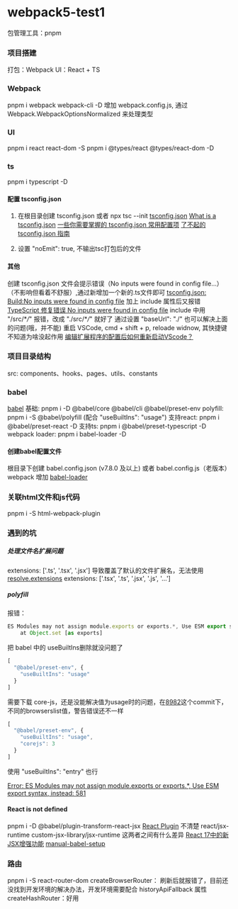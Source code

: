 # webpack5-test1
包管理工具：pnpm

### 项目搭建
打包：Webpack
UI：React + TS

### Webpack
pnpm i webpack webpack-cli -D
增加 webpack.config.js, 通过 Webpack.WebpackOptionsNormalized 来处理类型

### UI
pnpm i react react-dom -S
pnpm i @types/react @types/react-dom -D

### ts
pnpm i typescript -D
#### 配置 tsconfig.json
1. 在根目录创建 tsconfig.json 或者 npx tsc --init
[tsconfig.json](https://www.tslang.cn/docs/handbook/tsconfig-json.html)
[What is a tsconfig.json](https://www.typescriptlang.org/docs/handbook/tsconfig-json.html)
[一些你需要掌握的 tsconfig.json 常用配置项](https://zhuanlan.zhihu.com/p/570939192)
[了不起的 tsconfig.json 指南](https://zhuanlan.zhihu.com/p/285270177)

2. 设置 "noEmit": true, 不输出tsc打包后的文件
#### 其他
创建 tsconfig.json 文件会提示错误（No inputs were found in config file...）（不影响但看着不舒服）,通过新增加一个新的.ts文件即可 [tsconfig.json: Build:No inputs were found in config file](https://stackoverflow.com/questions/41211566/tsconfig-json-buildno-inputs-were-found-in-config-file)
加上 include 属性后又报错
[TypeScript 修复错误 No inputs were found in config file](https://www.zadmei.com/txfcwniw.html)
include 中用 "/src/\**/*" 报错，改成 "./src/\**/*" 就好了
通过设置 "baseUrl": "./" 也可以解决上面的问题(哦，并不能)
重启 VSCode, cmd + shift + p, reloade widnow, 其快捷键不知道为啥没起作用
[编辑扩展程序的配置后如何重新启动VScode？](https://qastack.cn/programming/42002852/how-to-restart-vscode-after-editing-extensions-config)

### 项目目录结构
src: components、hooks、pages、utils、constants

### babel
[babel](https://babeljs.io/docs/)
基础: pnpm i -D @babel/core @babel/cli @babel/preset-env
polyfill: pnpm i -S @babel/polyfill (配合 "useBuiltIns": "usage")
支持react: pnpm i @babel/preset-react -D
支持ts: pnpm i @babel/preset-typescript -D
webpack loader: pnpm i babel-loader -D

#### 创建babel配置文件
根目录下创建 babel.config.json (v7.8.0 及以上) 或者 babel.config.js（老版本）
webpack 增加 [babel-loader](https://webpack.docschina.org/loaders/babel-loader/)

### 关联html文件和js代码
pnpm i -S html-webpack-plugin

### 遇到的坑
##### 处理文件名扩展问题
extensions: ['.ts', '.tsx', '.jsx']
导致覆盖了默认的文件扩展名，无法使用 [resolve.extensions](https://webpack.docschina.org/configuration/resolve#resolveextensions)
extensions: ['.tsx', '.ts', '.jsx', '.js', '...']

##### polyfill
报错：
```typescript
ES Modules may not assign module.exports or exports.*, Use ESM export syntax, instead: ./node_modules/.pnpm/core-js@2.6.12/node_modules/core-js/modules/_descriptors.js
    at Object.set [as exports]
```
把 babel 中的 useBuiltIns删除就没问题了
```typescript
[
  "@babel/preset-env", {
    "useBuiltIns": "usage"
  }
]
```
需要下载 core-js，还是没能解决值为usage时的问题，在[8982](https://github.com/odanzhou/webpack5-test1/commit/89820b6f61bbe3e8458b887f0f7d5cc5b8004eac)这个commit下，不同的browserslist值，警告错误还不一样
```typescript
[
  "@babel/preset-env", {
    "useBuiltIns": "usage",
    "corejs": 3
  }
]
```
使用 "useBuiltIns": "entry" 也行

[Error: ES Modules may not assign module.exports or exports.*, Use ESM export syntax, instead: 581](https://github.com/babel/babel/issues/12731)

#### React is not defined
pnpm i -D @babel/plugin-transform-react-jsx 
[React Plugin](https://babeljs.io/docs/babel-plugin-transform-react-jsx#react-automatic-runtime-2)
不清楚 react/jsx-runtime  custom-jsx-library/jsx-runtime 这两者之间有什么差异
[React 17中的新JSX增强功能](https://www.jianshu.com/p/ea33391817c7)
[manual-babel-setup](https://legacy.reactjs.org/blog/2020/09/22/introducing-the-new-jsx-transform.html#manual-babel-setup)


### 路由
pnpm i -S react-router-dom
createBrowserRouter： 刷新后就报错了，目前还没找到开发环境的解决办法，开发环境需要配合 historyApiFallback 属性
createHashRouter：好用
